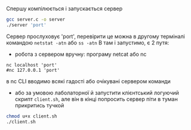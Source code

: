 Спершу компілюється і запускається сервер
```bash
gcc server.c -o server
./server 'port'
```

Сервер прослуховує 'port', перевірити це можна в другому терміналі командою ```netstat -atn``` або ```ss -atn```
В там і запустимо, є 2 путя:
- робота з сервером вручну: програму netcat або nc
```
nc localhost 'port'
#nc 127.0.0.1 'port'
```
в nc CLI вводимо всякі гадості або очікувані сервером команди

- або за умовою лаболаторної й запустити клієнтський логуючий скрипт ```client.sh```, але він в кінці попросить сервер піти в туман прикритись тучкой
```bash
chmod u+x client.sh
./client.sh
```